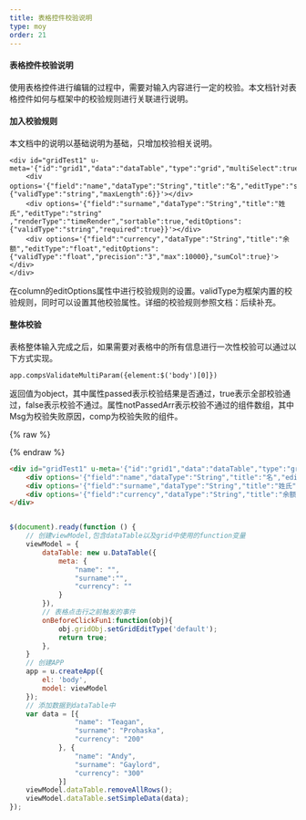 ```yaml
---
title: 表格控件校验说明
type: moy
order: 21
---
```

#### 表格控件校验说明

使用表格控件进行编辑的过程中，需要对输入内容进行一定的校验。本文档针对表格控件如何与框架中的校验规则进行关联进行说明。

#### 加入校验规则

本文档中的说明以基础说明为基础，只增加校验相关说明。

	<div id="gridTest1" u-meta='{"id":"grid1","data":"dataTable","type":"grid","multiSelect":true,"editable":true,"onBeforeClickFun":"onBeforeClickFun1"}'>
		<div options='{"field":"name","dataType":"String","title":"名","editType":"string","sortable":true,"canSwap":true,"editOptions":{"validType":"string","maxLength":6}}'></div>
	    <div options='{"field":"surname","dataType":"String","title":"姓氏","editType":"string" ,"renderType":"timeRender","sortable":true,"editOptions":{"validType":"string","required":true}}'></div>
		<div options='{"field":"currency","dataType":"String","title":"余额","editType":"float","editOptions":{"validType":"float","precision":"3","max":10000},"sumCol":true}'></div>
	</div>

在column的editOptions属性中进行校验规则的设置。validType为框架内置的校验规则，同时可以设置其他校验属性。详细的校验规则参照文档：后续补充。


#### 整体校验

表格整体输入完成之后，如果需要对表格中的所有信息进行一次性校验可以通过以下方式实现。

	app.compsValidateMultiParam({element:$('body')[0]})

返回值为object，其中属性passed表示校验结果是否通过，true表示全部校验通过，false表示校验不通过。属性notPassedArr表示校验不通过的组件数组，其中Msg为校验失败原因，comp为校验失败的组件。



{% raw %}
<div class="example-content"><div id="gridTest1" u-meta='{&quot;id&quot;:&quot;grid1&quot;,&quot;data&quot;:&quot;dataTable&quot;,&quot;type&quot;:&quot;grid&quot;,&quot;multiSelect&quot;:true,&quot;editable&quot;:true,&quot;onBeforeClickFun&quot;:&quot;onBeforeClickFun1&quot;}'>
	<div options='{"field":"name","dataType":"String","title":"名","editType":"string","sortable":true,"canSwap":true,"editOptions":{"validType":"string","maxLength":6}}'></div>
    <div options='{"field":"surname","dataType":"String","title":"姓氏","editType":"string" ,"renderType":"timeRender","sortable":true,"editOptions":{"validType":"string","required":true}}'></div>
	<div options='{"field":"currency","dataType":"String","title":"余额","editType":"float","editOptions":{"validType":"float","precision":"3","max":10000},"sumCol":true}'></div>
</div></div>

<style>

</style>

<script>
$(document).ready(function () {
	// 创建viewModel,包含dataTable以及grid中使用的function变量
    viewModel = {
        dataTable: new u.DataTable({
            meta: {
                "name": "",
                "surname":"",
                "currency": ""
            }
        }),
		// 表格点击行之前触发的事件
        onBeforeClickFun1:function(obj){
            obj.gridObj.setGridEditType('default');
            return true;
        },
    }
	// 创建APP
    app = u.createApp({
        el: 'body',
        model: viewModel
    });
	// 添加数据到dataTable中
    var data = [{
                "name": "Teagan",
                "surname": "Prohaska",
                "currency": "200"
            }, {
                "name": "Andy",
                "surname": "Gaylord",
                "currency": "300"
            }]
    viewModel.dataTable.removeAllRows();
    viewModel.dataTable.setSimpleData(data);
});

</script>

{% endraw %}
``` html
<div id="gridTest1" u-meta='{"id":"grid1","data":"dataTable","type":"grid","multiSelect":true,"editable":true,"onBeforeClickFun":"onBeforeClickFun1"}'>
	<div options='{"field":"name","dataType":"String","title":"名","editType":"string","sortable":true,"canSwap":true,"editOptions":{"validType":"string","maxLength":6}}'></div>
    <div options='{"field":"surname","dataType":"String","title":"姓氏","editType":"string" ,"renderType":"timeRender","sortable":true,"editOptions":{"validType":"string","required":true}}'></div>
	<div options='{"field":"currency","dataType":"String","title":"余额","editType":"float","editOptions":{"validType":"float","precision":"3","max":10000},"sumCol":true}'></div>
</div>
```
``` css

```
``` js
$(document).ready(function () {
	// 创建viewModel,包含dataTable以及grid中使用的function变量
    viewModel = {
        dataTable: new u.DataTable({
            meta: {
                "name": "",
                "surname":"",
                "currency": ""
            }
        }),
		// 表格点击行之前触发的事件
        onBeforeClickFun1:function(obj){
            obj.gridObj.setGridEditType('default');
            return true;
        },
    }
	// 创建APP
    app = u.createApp({
        el: 'body',
        model: viewModel
    });
	// 添加数据到dataTable中
    var data = [{
                "name": "Teagan",
                "surname": "Prohaska",
                "currency": "200"
            }, {
                "name": "Andy",
                "surname": "Gaylord",
                "currency": "300"
            }]
    viewModel.dataTable.removeAllRows();
    viewModel.dataTable.setSimpleData(data);
});

```

